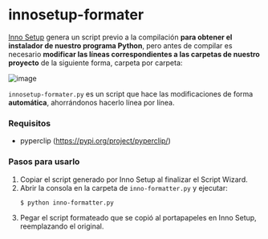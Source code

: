 # innosetup-formater

[Inno Setup](https://jrsoftware.org/isinfo.php) genera un script previo a la compilación **para obtener el instalador de nuestro programa Python**, pero antes de compilar es necesario **modificar las líneas correspondientes a las carpetas de nuestro proyecto** de la siguiente forma, carpeta por carpeta:

![image](https://github.com/user-attachments/assets/3a29a25c-db91-4085-8dd2-6148b408c1f8)

`innosetup-formater.py` es un script que hace las modificaciones de forma **automática**, ahorrándonos hacerlo línea por línea.

### Requisitos
* pyperclip (https://pypi.org/project/pyperclip/)

### Pasos para usarlo
1. Copiar el script generado por Inno Setup al finalizar el Script Wizard.
2. Abrir la consola en la carpeta de `inno-formatter.py` y ejecutar:
   ```
   $ python inno-formatter.py
   ```
3. Pegar el script formateado que se copió al portapapeles en Inno Setup, reemplazando el original.

